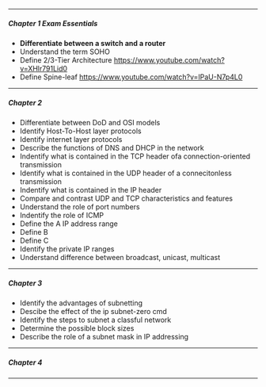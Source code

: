 ___
##### Chapter 1 Exam Essentials
- **Differentiate between a switch and a router**
- Understand the term SOHO
- Define 2/3-Tier Architecture https://www.youtube.com/watch?v=XHlr791Lid0
- Define Spine-leaf     https://www.youtube.com/watch?v=IPaU-N7p4L0
___
##### Chapter 2
- Differentiate between DoD and OSI models
- Identify Host-To-Host layer protocols
- Identify internet layer protocols
- Describe the functions of DNS and DHCP in the network
- Indentify what is contained in the TCP header ofa connection-oriented transmission
- Identify what is contained in the UDP header of a connecitonless transmission
- Indentify what is contained in the IP header
- Compare and contrast UDP and TCP characteristics and features
- Understand the role of port numbers
- Indentify the role of ICMP
- Define the A IP address range
- Define B
- Define C
- Identify the private IP ranges
- Understand difference between broadcast, unicast, multicast
___
##### Chapter 3
- Identify the advantages of subnetting
- Descibe the effect of the ip subnet-zero cmd
- Identify the steps to subnet a classful network
- Determine the possible block sizes
- Describe the role of a subnet mask in IP addressing
___
##### Chapter 4

___